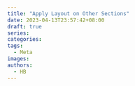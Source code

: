 ```yaml
---
title: "Apply Layout on Other Sections"
date: 2023-04-13T23:57:42+08:00
draft: true
series:
categories:
tags:
  - Meta
images:
authors:
  - HB
---
```


<!--more-->
